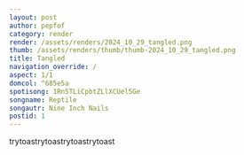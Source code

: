 ```yaml
---
layout: post
author: pepfof
category: render
render: /assets/renders/2024_10_29_tangled.png
thumb: /assets/renders/thumb/thumb-2024_10_29_tangled.png
title: Tangled
navigation_override: /
aspect: 1/1
domcol: ^685e5a
spotisong: 1Rn5TLiCpbtZLlXCUel5Ge
songname: Reptile
songautr: Nine Inch Nails
postid: 1
---
```


<!--USER BEGIN 1-->

<!--USER END 1-->

<!--more-->
<!--USER BEGIN 2-->
trytoastrytoastrytoastrytoast

<!--USER END 2-->

